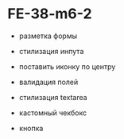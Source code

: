 # FE-38-m6-2

-   разметка формы

-   стилизация инпута

-   поставить иконку по центру

-   валидация полей

-   стилизация textarea

-   кастомный чекбокс

-   кнопка
